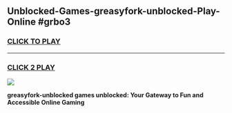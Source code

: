 
## Unblocked-Games-greasyfork-unblocked-Play-Online #grbo3
<h3>
<a href="https://news.freeplayer.one?title=greasyfork-unblocked&ref=3">CLICK TO PLAY</a></h3>
<hr>

<h3>
<a href="https://news.freeplayer.one?title=greasyfork-unblocked&ref=3">CLICK 2 PLAY</a>
  
</h3>

<a href="https://news.freeplayer.one?title=greasyfork-unblocked&ref=3"><img src="https://clearcache.store/games.png"></a>


**greasyfork-unblocked games unblocked: Your Gateway to Fun and Accessible Online Gaming**
